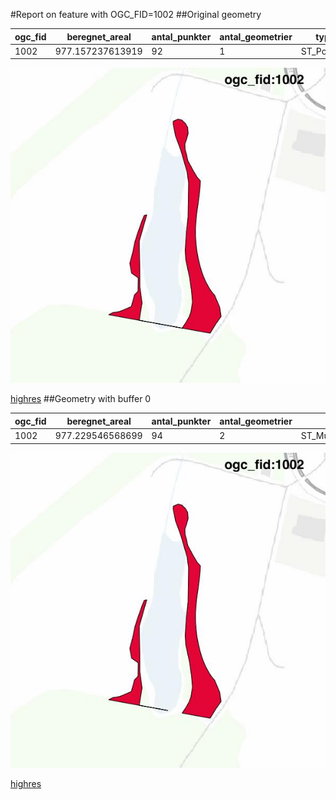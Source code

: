 #Report on feature with OGC_FID=1002
##Original geometry



| ogc_fid |  beregnet_areal  | antal_punkter | antal_geometrier |    type    |
|---------|------------------|---------------|------------------|------------|
|    1002 | 977.157237613919 |            92 |                1 | ST_Polygon|
![geom](../images/1002_invalid.jpg)


[highres](https://raw.githubusercontent.com/Septima/herlev/master/images/1002_invalid.jpg)
##Geometry with buffer 0



| ogc_fid |  beregnet_areal  | antal_punkter | antal_geometrier |      type       |
|---------|------------------|---------------|------------------|-----------------|
|    1002 | 977.229546568699 |            94 |                2 | ST_MultiPolygon|
![geom](../images/1002_buffer0.jpg)


[highres](https://raw.githubusercontent.com/Septima/herlev/master/images/1002_buffer0_highres.jpg)
